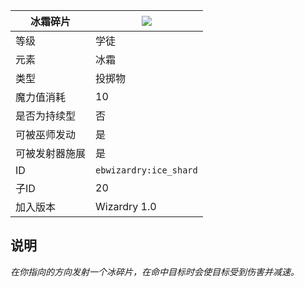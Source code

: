 | 冰霜碎片 |![](https://github.com/Electroblob77/Wizardry/blob/1.12.2/src/main/resources/assets/ebwizardry/textures/spells/ice_shard.png)|
|---|---|
| 等级 | 学徒 |
| 元素 | 冰霜 |
| 类型 | 投掷物 |
| 魔力值消耗 | 10 |
| 是否为持续型 | 否 |
| 可被巫师发动 | 是 |
| 可被发射器施展 | 是 |
| ID | `ebwizardry:ice_shard` |
| 子ID | 20 |
| 加入版本 | Wizardry 1.0 |
## 说明
_在你指向的方向发射一个冰碎片，在命中目标时会使目标受到伤害并减速。_

